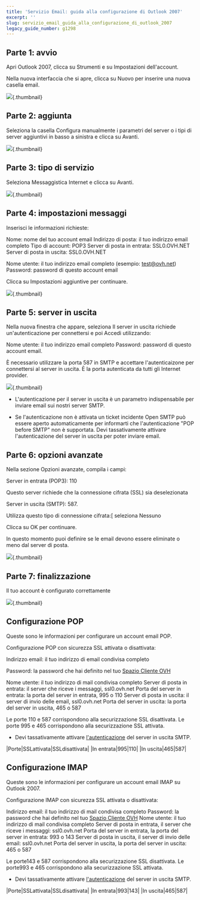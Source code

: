```yaml
---
title: 'Servizio Email: guida alla configurazione di Outlook 2007'
excerpt: ''
slug: servizio_email_guida_alla_configurazione_di_outlook_2007
legacy_guide_number: g1298
---
```



## Parte 1: avvio
Apri Outlook 2007, clicca su Strumenti e su Impostazioni dell'account.

Nella nuova interfaccia che si apre, clicca su Nuovo per inserire una nuova casella email.

![](images/img_1238.jpg){.thumbnail}


## Parte 2: aggiunta
Seleziona la casella Configura manualmente i parametri del server o i tipi di server aggiuntivi in basso a sinistra e clicca su Avanti.

![](images/img_1239.jpg){.thumbnail}


## Parte 3: tipo di servizio
Seleziona Messaggistica Internet e clicca su Avanti.

![](images/img_1240.jpg){.thumbnail}


## Parte 4: impostazioni messaggi
Inserisci le informazioni richieste:

Nome: nome del tuo account email
Indirizzo di posta: il tuo indirizzo email completo
Tipo di account: POP3
Server di posta in entrata: SSL0.OVH.NET
Server di posta in uscita: SSL0.OVH.NET

Nome utente: il tuo indirizzo email completo (esempio: test@ovh.net)
Password: password di questo account email

Clicca su Impostazioni aggiuntive per continuare.

![](images/img_1241.jpg){.thumbnail}


## Parte 5: server in uscita
Nella nuova finestra che appare, seleziona Il server in uscita richiede un'autenticazione per connettersi e poi Accedi utilizzando:

Nome utente: il tuo indirizzo email completo
Password: password di questo account email.


È necessario utilizzare la porta 587 in SMTP e accettare l'autenticaizone per connettersi al server in uscita. È la porta autenticata da tutti gli Internet provider. 

![](images/img_1242.jpg){.thumbnail}

- L'autenticazione per il server in uscita è un parametro indispensabile per inviare email sui nostri server SMTP.

- Se l'autenticazione non è attivata un ticket incidente Open SMTP può essere aperto automaticamente per informarti che l'autenticazione "POP before SMTP" non è supportata. Devi tassativamente attivare l'autenticazione del server in uscita per poter inviare email.




## Parte 6: opzioni avanzate
Nella sezione Opzioni avanzate, compila i campi:


Server in entrata (POP3):  110

Questo server richiede che la connessione cifrata (SSL) sia deselezionata

Server in uscita (SMTP):  587.

Utilizza questo tipo di connessione cifrata:[ seleziona Nessuno

Clicca su OK per continuare.

In questo momento puoi definire se le email devono essere eliminate o meno dal server di posta.

![](images/img_1243.jpg){.thumbnail}


## Parte 7: finalizzazione
Il tuo account è configurato correttamente

![](images/img_1244.jpg){.thumbnail}


## Configurazione POP
Queste sono le informazioni per configurare un account email POP.

Configurazione POP con sicurezza SSL attivata o disattivata:

Indirizzo email: il tuo indirizzo di email condivisa completo

Password: la password che hai definito nel tuo [Spazio Cliente OVH](https://www.ovh.com/managerv3/)

Nome utente: il tuo indirizzo di mail condivisa completo
Server di posta in entrata: il server che riceve i messaggi, ssl0.ovh.net
Porta del server in entrata: la porta del server in entrata, 995 o 110
Server di posta in uscita: il server di invio delle email, ssl0.ovh.net
Porta del server in uscita: la porta del server in uscita, 465 o 587

Le porte 110 e 587 corrispondono alla securizzazione SSL disattivata.
Le porte 995 e 465 corrispondono alla securizzazione SSL attivata.


- Devi tassativamente attivare [l'autenticazione](#configuration_manuelle_partie_5_serveur_sortant) del server in uscita SMTP.


|Porte|SSLattivata|SSLdisattivata|
|In entrata|995|110|
|In uscita|465|587|




## Configurazione IMAP
Queste sono le informazioni per configurare un account email IMAP su Outlook 2007.

Configurazione IMAP con sicurezza SSL attivata o disattivata:

Indirizzo email: il tuo indirizzo di mail condivisa completo
Password: la password che hai definito nel tuo [Spazio Cliente OVH](https://www.ovh.com/managerv3/)
Nome utente: il tuo indirizzo di mail condivisa completo
Server di posta in entrata, il server che riceve i messaggi: ssl0.ovh.net
Porta del server in entrata, la porta del server in entrata: 993 o 143
Server di posta in uscita, il server di invio delle email: ssl0.ovh.net
Porta del server in uscita, la porta del server in uscita: 465 o 587

Le porte143 e 587 corrispondono alla securizzazione SSL disattivata.
Le porte993 e 465 corrispondono alla securizzazione SSL attivata.


- Devi tassativamente attivare [l'autenticazione](#configuration_manuelle_partie_5_serveur_sortant) del server in uscita SMTP.


|Porte|SSLattivata|SSLdisattivata|
|In entrata|993|143|
|In uscita|465|587|



